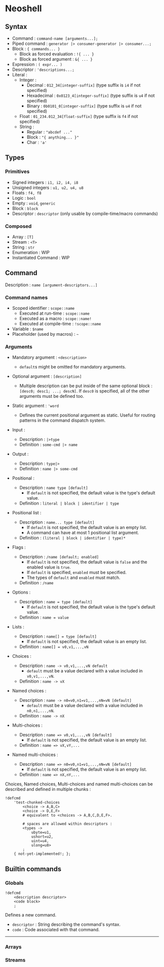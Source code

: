 
# Neoshell

## Syntax

- Command : `command-name [arguments...];`
- Piped command : `generator |> consumer-generator |> consumer...;`
- Block : `{ commands... }`
  - Block as forced evaluation : `!{ ... }`
  - Block as forced argument : `&{ ... }`
- Expression : `( expr... )`
- Descriptor : `'descriptions...;`
- Literal :
  - Integer :
    - Decimal : `012_34[integer-suffix]` (type suffix is `i4` if not specified)
	- Hexadecimal : `0x0123_4[integer-suffix]` (type suffix is `u4` if not specified)
	- Binary : `0b0101_0[integer-suffix]` (type suffix is `u4` if not specified)
  - Float   : `01_234.012_34[float-suffix]` (type suffix is `f4` if not specified)
  - String  :
    - Regular : `"abcdef ..."`
	- Block   : `"{ anything... }"`
	- Char    : `'a'`


## Types

### Primitives

- Signed integers : `i1, i2, i4, i8`
- Unsigned integers : `u1, u2, u4, u8`
- Floats : `f4, f8`
- Logic : `bool`
- Empty : `void`, `generic`
- Block : `block`
- Descriptor : `descriptor` (only usable by compile-time/macro commands)


### Composed

- Array : `[T]`
- Stream : `<T>`
- String : `str`
- Enumeration : WIP
- Instantiated Command : WIP


## Command

Description : `name [argument-descriptors...]`


### Command names

- Scoped identifier : `scope::name`
  - Executed at run-time : `scope::name`
  - Executed as a macro : `scope::name!`
  - Executed at compile-time : `!scope::name`
- Variable : `$name`
- Placeholder (used by macros) : `~`


### Arguments

- Mandatory argument : `<description>`
  - `default`s might be omitted for mandatory arguments.
- Optional argument  : `[description]`
  - Multiple description can be put inside of the same optional block :
    `[desc0; desc1; ...; descN]`. If `desc0` is specified, all of the other
	arguments must be defined too.
- Static argument : `'word`
  - Defines the current positional argument as static. Useful for routing
    patterns in the command dispatch system.


- Input :
  - Description : `|>type`
  - Definition  : `some-cmd |> name`
- Output :
  - Description : `type|>`
  - Definition  : `name |> some-cmd`

- Positional :
  - Description : `name type [default]`
    - If `default` is not specified, the default value is the type's default
	  value.
  - Definition  : `literal | block | identifier | type`
- Positional list :
  - Description : `name... type [default]`
    - If `default` is not specified, the default value is an empty list.
	- A command can have at most 1 positional list argument.
  - Definition  : `(literal | block | identifier | type)*`
- Flags :
  - Description : `/name [default; enabled]`
    - If `default` is not specified, the default value is `false` and the
	  enabled value is `true`.
	- If `default` is specified, `enabled` must be specified.
	- The types of `default` and `enabled` must match.
  - Definition  : `/name`
- Options :
  - Description : `name = type [default]`
    - If `default` is not specified, the default value is the type's default
	  value.
  - Definition  : `name = value`
- Lists :
  - Description : `name[] = type [default]`
	- If `default` is not specified, the default value is an empty list.
  - Definition  : `name[] = v0,v1,...,vN`
- Choices :
  - Description : `name -> v0,v1,...,vN default`
    - `default` must be a value declared with a value included in
	  `v0,v1,...,vN`.
  - Definition  : `name -> vX`
- Named choices :
  - Description : `name -> n0=v0,n1=v1,...,nN=vN [default]`
    - `default` must be a value declared with a value included in
    `n0,n1,...,nN`.
  - Definition  : `name -> nX`
- Multi-choices :
  - Description : `name => v0,v1,...,vN [default]`
    - If `default` is not specified, the default value is an empty list.
  - Definition  : `name => vX,vY,...`
- Named multi-choices :
  - Description : `name => n0=v0,n1=v1,...,nN=vN [default]`
    - If `default` is not specified, the default value is an empty list.
  - Definition  : `name => nX,nY,...`


Choices, Named choices, Multi-choices and named multi-choices can be described
and defined in multiple chunks :

```
!defcmd
	'test-chunked-choices
		<choice -> A,B,C>
		<choice -> D,E,F>
		# equivalent to <choices -> A,B,C,D,E,F>.

		# spaces are allowed within descriptors :
		<types ->
			ubyte=u1,
			ushort=u2,
			uint=u4,
			ulong=u8>
		;
	{ not-yet-implemented!; };

```



## Builtin commands


### Globals

```
!defcmd
	<description descriptor>
	<code block>
	;
```

Defines a new command.
- `descriptor` : String describing the command's syntax.
- `code` : Code associated with that command.

----

### Arrays

### Streams
